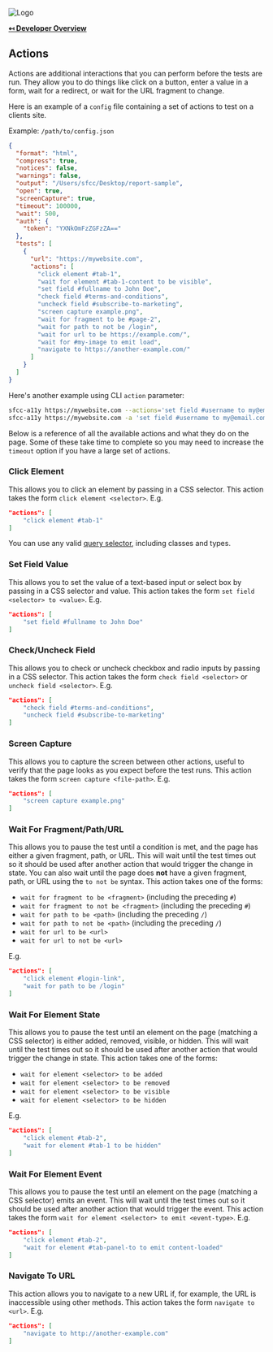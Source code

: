 ![Logo](https://sfccdevops.s3.amazonaws.com/logo-128.png "Logo")

**[↤ Developer Overview](../README.md#developer-overview)**

Actions
-------

Actions are additional interactions that you can perform before the tests are run. They allow you to do things like click on a button, enter a value in a form, wait for a redirect, or wait for the URL fragment to change.

Here is an example of a `config` file containing a set of actions to test on a clients site.

Example: `/path/to/config.json`

```json
{
  "format": "html",
  "compress": true,
  "notices": false,
  "warnings": false,
  "output": "/Users/sfcc/Desktop/report-sample",
  "open": true,
  "screenCapture": true,
  "timeout": 100000,
  "wait": 500,
  "auth": {
    "token": "YXNkOmFzZGFzZA=="
  },
  "tests": [
    {
      "url": "https://mywebsite.com",
      "actions": [
        "click element #tab-1",
        "wait for element #tab-1-content to be visible",
        "set field #fullname to John Doe",
        "check field #terms-and-conditions",
        "uncheck field #subscribe-to-marketing",
        "screen capture example.png",
        "wait for fragment to be #page-2",
        "wait for path to not be /login",
        "wait for url to be https://example.com/",
        "wait for #my-image to emit load",
        "navigate to https://another-example.com/"
      ]
    }
  ]
}
```

Here's another example using CLI `action` parameter:

```bash
sfcc-a11y https://mywebsite.com --actions='set field #username to my@email.com' 'set field #password to abc123' 'click element #submit'
sfcc-a11y https://mywebsite.com -a 'set field #username to my@email.com' 'set field #password to abc123' 'click element #submit'
```

Below is a reference of all the available actions and what they do on the page. Some of these take time to complete so you may need to increase the `timeout` option if you have a large set of actions.

### Click Element

This allows you to click an element by passing in a CSS selector. This action takes the form `click element <selector>`. E.g.

```json
"actions": [
    "click element #tab-1"
]
```
You can use any valid [query selector](https://developer.mozilla.org/en-US/docs/Web/API/Document/querySelector), including classes and types.

### Set Field Value

This allows you to set the value of a text-based input or select box by passing in a CSS selector and value. This action takes the form `set field <selector> to <value>`. E.g.

```json
"actions": [
    "set field #fullname to John Doe"
]
```

### Check/Uncheck Field

This allows you to check or uncheck checkbox and radio inputs by passing in a CSS selector. This action takes the form `check field <selector>` or `uncheck field <selector>`. E.g.

```json
"actions": [
    "check field #terms-and-conditions",
    "uncheck field #subscribe-to-marketing"
]
```

### Screen Capture

This allows you to capture the screen between other actions, useful to verify that the page looks as you expect before the test runs. This action takes the form `screen capture <file-path>`. E.g.

```json
"actions": [
    "screen capture example.png"
]
```

### Wait For Fragment/Path/URL

This allows you to pause the test until a condition is met, and the page has either a given fragment, path, or URL. This will wait until the test times out so it should be used after another action that would trigger the change in state. You can also wait until the page does **not** have a given fragment, path, or URL using the `to not be` syntax. This action takes one of the forms:

  - `wait for fragment to be <fragment>` (including the preceding `#`)
  - `wait for fragment to not be <fragment>` (including the preceding `#`)
  - `wait for path to be <path>` (including the preceding `/`)
  - `wait for path to not be <path>` (including the preceding `/`)
  - `wait for url to be <url>`
  - `wait for url to not be <url>`

E.g.

```json
"actions": [
    "click element #login-link",
    "wait for path to be /login"
]
```

### Wait For Element State

This allows you to pause the test until an element on the page (matching a CSS selector) is either added, removed, visible, or hidden. This will wait until the test times out so it should be used after another action that would trigger the change in state. This action takes one of the forms:

  - `wait for element <selector> to be added`
  - `wait for element <selector> to be removed`
  - `wait for element <selector> to be visible`
  - `wait for element <selector> to be hidden`

E.g.

```json
"actions": [
    "click element #tab-2",
    "wait for element #tab-1 to be hidden"
]
```

### Wait For Element Event

This allows you to pause the test until an element on the page (matching a CSS selector) emits an event. This will wait until the test times out so it should be used after another action that would trigger the event. This action takes the form `wait for element <selector> to emit <event-type>`. E.g.

```json
"actions": [
    "click element #tab-2",
    "wait for element #tab-panel-to to emit content-loaded"
]
```

### Navigate To URL

This action allows you to navigate to a new URL if, for example, the URL is inaccessible using other methods. This action takes the form `navigate to <url>`. E.g.

```json
"actions": [
    "navigate to http://another-example.com"
]
```
